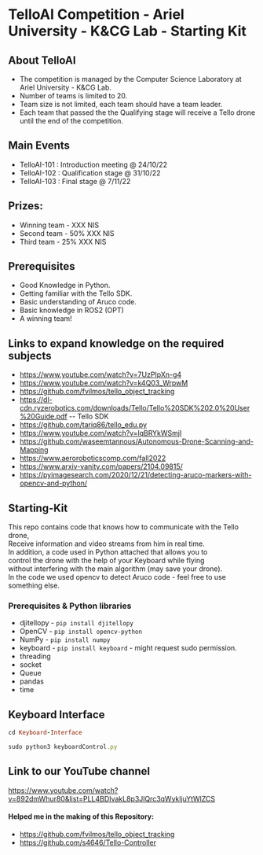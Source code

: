 # TelloAI Competition - Ariel University - K&CG Lab - Starting Kit

## About TelloAI
- The competition is managed by the Computer Science Laboratory at Ariel University - K&CG Lab. <br>
- Number of teams is limited to 20. <br>
- Team size is not limited, each team should have a team leader. <br>
- Each team that passed the the Qualifying stage will receive a Tello drone until the end of the competition. <br>

## Main Events
- TelloAI-101 : Introduction meeting @ 24/10/22 <br>
- TelloAI-102 : Qualification stage @ 31/10/22 <br>
- TelloAI-103 : Final stage @ 7/11/22 <br>

## Prizes:
- Winning team - XXX NIS
- Second team - 50% XXX NIS
- Third team - 25% XXX NIS

## Prerequisites
- Good Knowledge in Python.
- Getting familiar with the Tello SDK.
- Basic understanding of Aruco code.
- Basic knowledge in ROS2 (OPT)
- A winning team!

## Links to expand knowledge on the required subjects
- https://www.youtube.com/watch?v=7UzPIpXn-g4
- https://www.youtube.com/watch?v=k4Q03_WrpwM
- https://github.com/fvilmos/tello_object_tracking
- https://dl-cdn.ryzerobotics.com/downloads/Tello/Tello%20SDK%202.0%20User%20Guide.pdf -- Tello SDK
- https://github.com/tariq86/tello_edu.py
- https://www.youtube.com/watch?v=lqBRYkWSmjI
- https://github.com/waseemtannous/Autonomous-Drone-Scanning-and-Mapping
- https://www.aeroroboticscomp.com/fall2022
- https://www.arxiv-vanity.com/papers/2104.09815/
- https://pyimagesearch.com/2020/12/21/detecting-aruco-markers-with-opencv-and-python/


## Starting-Kit
This repo contains code that knows how to communicate with the Tello drone, <br>
Receive information and video streams from him in real time. <br>
In addition, a code used in Python attached that allows you to <br>
control the drone with the help of your Keyboard while flying <br> 
without interfering with the main algorithm (may save your drone). <br>
In the code we used opencv to detect Aruco code - feel free to use something else. <br>


  ### Prerequisites & Python libraries
  * djitellopy - `pip install djitellopy`
  * OpenCV - `pip install opencv-python`
  * NumPy - `pip install numpy`
  * keyboard - `pip install keyboard` - might request sudo permission.
  * threading
  * socket
  * Queue
  * pandas
  * time
  
     
  ## Keyboard Interface
  
  ```ruby
  cd Keyboard-Interface
  ```
  
  ```ruby
  sudo python3 keyboardControl.py
  ```

  ## Link to our YouTube channel
  https://www.youtube.com/watch?v=892dmWhur80&list=PLL4BDIvakL8p3JlQrc3qWykljuYtWlZCS


#### Helped me in the making of this Repository:
- https://github.com/fvilmos/tello_object_tracking <br>
- https://github.com/s4646/Tello-Controller <br>
